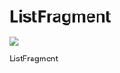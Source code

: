 # ListFragment

[![](https://jitpack.io/v/adazhdw/ListFragment.svg)](https://jitpack.io/#adazhdw/ListFragment)

ListFragment
